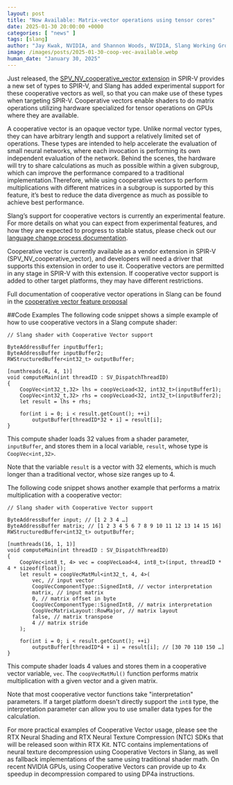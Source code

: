 ```yaml
---
layout: post
title: "Now Available: Matrix-vector operations using tensor cores"
date: 2025-01-30 20:00:00 +0000
categories: [ "news" ]
tags: [slang]
author: "Jay Kwak, NVIDIA, and Shannon Woods, NVIDIA, Slang Working Group Chair"
image: /images/posts/2025-01-30-coop-vec-available.webp
human_date: "January 30, 2025"
---
```


Just released, the [SPV_NV_cooperative_vector extension](https://github.khronos.org/SPIRV-Registry/extensions/NV/SPV_NV_cooperative_vector.html) in SPIR-V provides a new set of types to SPIR-V, and Slang has added experimental support for these cooperative vectors as well, so that you can make use of these types when targeting SPIR-V. Cooperative vectors enable shaders to do matrix operations utilizing hardware specialized for tensor operations on GPUs where they are available.

A cooperative vector is an opaque vector type. Unlike normal vector types, they can have arbitrary length and support a relatively limited set of operations. These types are intended to help accelerate the evaluation of small neural networks, where each invocation is performing its own independent evaluation of the network. Behind the scenes, the hardware will try to share calculations as much as possible within a given subgroup, which can improve the performance compared to a traditional implementation.Therefore, while using cooperative vectors to perform multiplications with different matrices in a subgroup is supported by this feature, it’s best to reduce the data divergence as much as possible to achieve best performance.

Slang’s support for cooperative vectors is currently an experimental feature. For more details on what you can expect from experimental features, and how they are expected to progress to stable status, please check out our [language change process documentation](https://shader-slang.org/community/language-change-process/).

Cooperative vector is currently available as a vendor extension in SPIR-V (SPV_NV_cooperative_vector), and developers will need a driver that supports this extension in order to use it. Cooperative vectors are permitted in any stage in SPIR-V with this extension. If cooperative vector support is added to other target platforms, they may have different restrictions.

Full documentation of cooperative vector operations in Slang can be found in the [cooperative vector feature proposal](https://github.com/shader-slang/slang/tree/master/docs/proposals/019-cooperative-vector.md)

##Code Examples
The following code snippet shows a simple example of how to use cooperative vectors in a Slang compute shader:

```hlsl
// Slang shader with Cooperative Vector support

ByteAddressBuffer inputBuffer1;
ByteAddressBuffer inputBuffer2;
RWStructuredBuffer<int32_t> outputBuffer;

[numthreads(4, 4, 1)]
void computeMain(int threadID : SV_DispatchThreadID)
{
    CoopVec<int32_t,32> lhs = coopVecLoad<32, int32_t>(inputBuffer1);
    CoopVec<int32_t,32> rhs = coopVecLoad<32, int32_t>(inputBuffer2);
    let result = lhs + rhs;

    for(int i = 0; i < result.getCount(); ++i)
        outputBuffer[threadID*32 + i] = result[i];
}
```

This compute shader loads 32 values from a shader parameter, `inputBuffer`, and stores them in a local variable, `result`, whose type is `CoopVec<int,32>`.

Note that the variable `result` is a vector with 32 elements, which is much longer than a traditional vector, whose size ranges up to 4.

The following code snippet shows another example that performs a matrix multiplication with a cooperative vector:

```hlsl
// Slang shader with Cooperative Vector support

ByteAddressBuffer input; // [1 2 3 4 …]
ByteAddressBuffer matrix; // [1 2 3 4 5 6 7 8 9 10 11 12 13 14 15 16]
RWStructuredBuffer<int32_t> outputBuffer;

[numthreads(16, 1, 1)]
void computeMain(int threadID : SV_DispatchThreadID)
{
    CoopVec<int8_t, 4> vec = coopVecLoad<4, int8_t>(input, threadID * 4 * sizeof(float));
    let result = coopVecMatMul<int32_t, 4, 4>(
        vec, // input vector
        CoopVecComponentType::SignedInt8, // vector interpretation
        matrix, // input matrix
        0, // matrix offset in byte
        CoopVecComponentType::SignedInt8, // matrix interpretation
        CoopVecMatrixLayout::RowMajor, // matrix layout
        false, // matrix transpose
        4 // matrix stride
    );

    for(int i = 0; i < result.getCount(); ++i)
        outputBuffer[threadID*4 + i] = result[i]; // [30 70 110 150 …]
}
```
This compute shader loads 4 values and stores them in a cooperative vector variable, `vec`.
The `coopVecMatMul()` function performs matrix multiplication with a given vector and a given matrix.

Note that most cooperative vector functions take "interpretation" parameters. If a target platform doesn't directly support the `int8` type, the interpretation parameter can allow you to use smaller data types for the calculation.

For more practical examples of Cooperative Vector usage, please see the RTX Neural Shading and RTX Neural Texture Compression (NTC) SDKs that will be released soon within RTX Kit. NTC contains implementations of neural texture decompression using Cooperative Vectors in Slang, as well as fallback implementations of the same using traditional shader math. On recent NVIDIA GPUs, using Cooperative Vectors can provide up to 4x speedup in decompression compared to using DP4a instructions.

